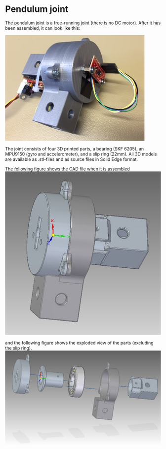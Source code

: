 # Pendulum joint

The pendulum joint is a free-running joint (there is no DC motor). After it has been assembled, it can look like this:

![alt text](img/pendulum-joint.jpg)

The joint consists of four 3D printed parts, a bearing (SKF 6205), an MPU9150 (gyro and
accelerometer), and a slip ring (22mm). All 3D models are available as .stl-files and as source files in Solid Edge format.

The following figure shows the CAD file when it is assembled
![alt text](hardware/asm.jpg)

and the following figure shows the exploded view of the parts
(excluding the slip ring).
![alt text](hardware/asm-explode.jpg)


